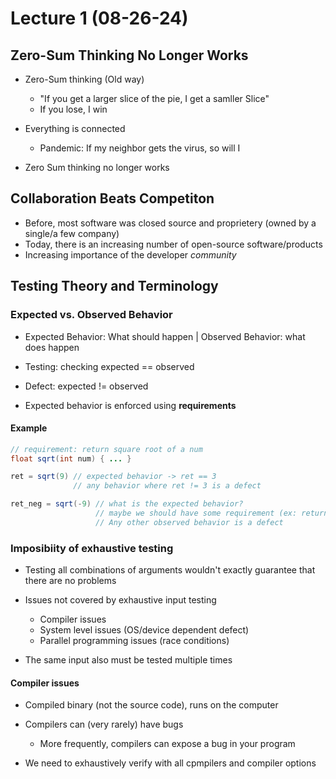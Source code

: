 # Lecture 1 (08-26-24)

## Zero-Sum Thinking No Longer Works

* Zero-Sum thinking (Old way)
  * "If you get a larger slice of the pie, I get a samller Slice"
  * If you lose, I win
 
* Everything is connected
  * Pandemic: If my neighbor gets the virus, so will I
 
* Zero Sum thinking no longer works

## Collaboration Beats Competiton

* Before, most software was closed source and proprietery (owned by a single/a few company)
* Today, there is an increasing number of open-source software/products
* Increasing importance of the developer *community*

## Testing Theory and Terminology

### Expected vs. Observed Behavior

* Expected Behavior: What should happen | Observed Behavior: what does happen
* Testing: checking expected == observed
* Defect: expected != observed

* Expected behavior is enforced using **requirements**

#### Example

```Java
// requirement: return square root of a num
float sqrt(int num) { ... }

ret = sqrt(9) // expected behavior -> ret == 3
              // any behavior where ret != 3 is a defect

ret_neg = sqrt(-9) // what is the expected behavior?
                   // maybe we should have some requirement (ex: return 0 for all negative numbers)
                   // Any other observed behavior is a defect
```

### Imposibiity of exhaustive testing

* Testing all combinations of arguments wouldn't exactly guarantee that there are no problems
* Issues not covered by exhaustive input testing
  * Compiler issues
  * System level issues (OS/device dependent defect)
  * Parallel programming issues (race conditions)
 
* The same input also must be tested multiple times

#### Compiler issues

* Compiled binary (not the source code), runs on the computer
* Compilers can (very rarely) have bugs
  * More frequently, compilers can expose a bug in your program
 
* We need to exhaustively verify with all cpmpilers and compiler options
